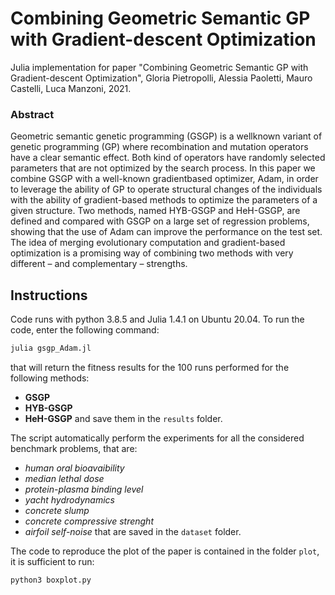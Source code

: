 # Combining Geometric Semantic GP with Gradient-descent Optimization

Julia implementation for paper "Combining Geometric Semantic GP with Gradient-descent Optimization", Gloria Pietropolli, Alessia Paoletti, Mauro Castelli, Luca Manzoni, 2021.

### Abstract
Geometric semantic genetic programming (GSGP) is a wellknown variant of genetic programming (GP) where recombination and mutation operators have a clear semantic effect. Both kind of operators have randomly selected parameters that are not optimized by the search process. In this paper we combine GSGP with a well-known gradientbased optimizer, Adam, in order to leverage the ability of GP to operate structural changes of the individuals with the ability of gradient-based
methods to optimize the parameters of a given structure. Two methods, named HYB-GSGP and HeH-GSGP, are defined and compared with GSGP on a large set of regression problems, showing that the use of Adam can improve the performance on the test set. The idea of merging evolutionary computation and gradient-based optimization is a promising way of combining two methods with very different – and complementary – strengths.

## Instructions

Code runs with python 3.8.5 and Julia 1.4.1 on Ubuntu 20.04.
To run the code, enter the following command:

```bash
julia gsgp_Adam.jl 
```
that will return the fitness results for the 100 runs performed for the following methods: 
- __GSGP__
- __HYB-GSGP__
- __HeH-GSGP__
and save them in the `results` folder.

The script automatically perform the experiments for all the considered benchmark problems, that are: 
- _human oral bioavaibility_
- _median lethal dose_
- _protein-plasma binding level_
- _yacht hydrodynamics_
- _concrete slump_
- _concrete compressive strenght_
- _airfoil self-noise_
that are saved in the `dataset` folder.

The code to reproduce the plot of the paper is contained in the folder `plot`, it is sufficient to run:
```bash
python3 boxplot.py 
```
